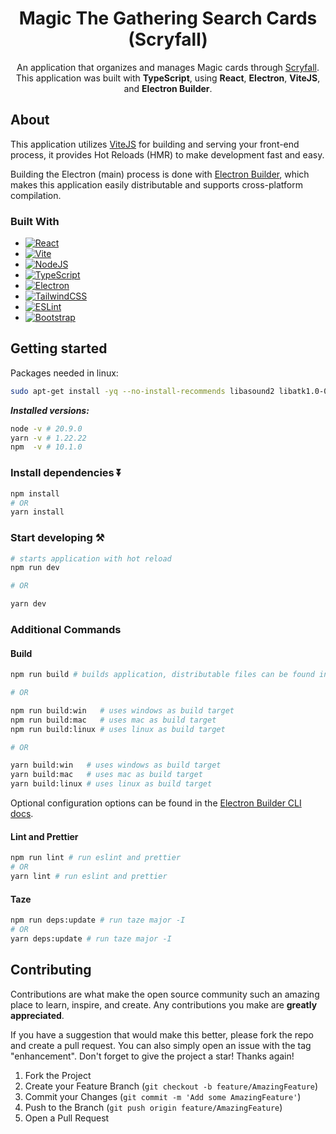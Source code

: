 <div align="center">
<h1>Magic The Gathering Search Cards (Scryfall) </h1>

An application that organizes and manages Magic cards through [Scryfall](https://scryfall.com/). This application was built with **TypeScript**, using **React**, **Electron**, **ViteJS**, and **Electron Builder**.
</div>

## About

This application utilizes [ViteJS](https://vitejs.dev) for building and serving your front-end process, it provides Hot Reloads (HMR) to make development fast and easy.

Building the Electron (main) process is done with [Electron Builder](https://www.electron.build/), which makes this application easily distributable and supports cross-platform compilation.

 ### Built With

* [![React][React]][React-url]
* [![Vite][Vite.js]][Vite-url]
* [![NodeJS][NodeJS]][Node-url]
* [![TypeScript][TypeScript]][TypeScript-url]
* [![Electron][Electron.js]][Electron-url]
* [![TailwindCSS][TailwindCSS]][TailwindCSS-url]
* [![ESLint][ESLint]][ESLint-url]
* [![Bootstrap][Bootstrap]][Bootstrap-url]

<!-- MARKDOWN LINKS & IMAGES -->
<!-- https://www.markdownguide.org/basic-syntax/#reference-style-links -->
<!-- https://github.com/Ileriayo/markdown-badges -->
[React]: https://img.shields.io/badge/react-%2320232a.svg?style=for-the-badge&logo=react&logoColor=%2361DAFB
[React-url]: https://react.dev/
[Vite.js]: https://img.shields.io/badge/vite-%23646CFF.svg?style=for-the-badge&logo=vite&logoColor=white
[Vite-url]: https://vitejs.dev
[NodeJS]: https://img.shields.io/badge/node.js-6DA55F?style=for-the-badge&logo=node.js&logoColor=white
[Node-url]: https://nodejs.org/
[TypeScript]: https://img.shields.io/badge/typescript-%23007ACC.svg?style=for-the-badge&logo=typescript&logoColor=white
[TypeScript-url]: https://www.typescriptlang.org/
[Electron.js]: https://img.shields.io/badge/Electron-191970?style=for-the-badge&logo=Electron&logoColor=white
[Electron-url]: https://www.electronjs.org/
[TailwindCSS]: https://img.shields.io/badge/tailwindcss-%2338B2AC.svg?style=for-the-badge&logo=tailwind-css&logoColor=white
[TailwindCSS-url]: https://tailwindcss.com/
[ESLint]: https://img.shields.io/badge/ESLint-4B3263?style=for-the-badge&logo=eslint&logoColor=white
[ESLint-url]: https://eslint.org/
[Bootstrap]: https://img.shields.io/badge/bootstrap-%238511FA.svg?style=for-the-badge&logo=bootstrap&logoColor=white
[Bootstrap-url]: https://getbootstrap.com/

## Getting started

Packages needed in linux:

```bash
sudo apt-get install -yq --no-install-recommends libasound2 libatk1.0-0 libc6 libcairo2 libcups2 libdbus-1-3 libexpat1 libfontconfig1 libgcc1 libgconf-2-4 libgdk-pixbuf2.0-0 libglib2.0-0 libgtk-3-0 libnspr4 libpango-1.0-0 libpangocairo-1.0-0 libstdc++6 libx11-6 libx11-xcb1 libxcb1 libxcursor1 libxdamage1 libxext6 libxfixes3 libxi6 libxrandr2 libxrender1 libxss1 libxtst6 libnss3 libgbm-dev
```

***Installed versions:***

```bash
node -v # 20.9.0
yarn -v # 1.22.22
npm  -v # 10.1.0
``` 

### Install dependencies ⏬

```bash
npm install
# OR
yarn install
```

### Start developing ⚒️

```bash
# starts application with hot reload
npm run dev

# OR

yarn dev
```

### Additional Commands
#### Build

```bash
npm run build # builds application, distributable files can be found in "release" folder

# OR

npm run build:win   # uses windows as build target
npm run build:mac   # uses mac as build target
npm run build:linux # uses linux as build target

# OR

yarn build:win   # uses windows as build target
yarn build:mac   # uses mac as build target
yarn build:linux # uses linux as build target
```

Optional configuration options can be found in the [Electron Builder CLI docs](https://www.electron.build/cli.html).

#### Lint and Prettier
```bash
npm run lint # run eslint and prettier
# OR
yarn lint # run eslint and prettier
```

#### Taze
```bash
npm run deps:update # run taze major -I
# OR
yarn deps:update # run taze major -I
```

## Contributing

Contributions are what make the open source community such an amazing place to learn, inspire, and create. Any contributions you make are **greatly appreciated**.

If you have a suggestion that would make this better, please fork the repo and create a pull request. You can also simply open an issue with the tag "enhancement".
Don't forget to give the project a star! Thanks again!

1. Fork the Project
2. Create your Feature Branch (`git checkout -b feature/AmazingFeature`)
3. Commit your Changes (`git commit -m 'Add some AmazingFeature'`)
4. Push to the Branch (`git push origin feature/AmazingFeature`)
5. Open a Pull Request
